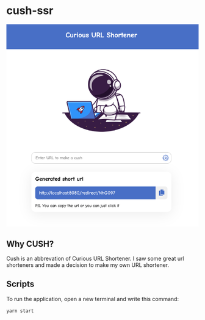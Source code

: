 # cush-ssr

![1662550750887](image/README/1662550750887.png)

## Why CUSH?

Cush is an abbrevation of Curious URL Shortener. I saw some great url shorteners and made a decision to make my own URL shortener.

## Scripts

To run the application, open a new terminal and write this command: 

```
yarn start
```
